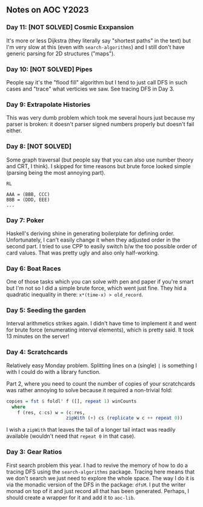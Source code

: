 ## Notes on AOC Y2023

### Day 11: [NOT SOLVED] Cosmic Exxpansion

It's more or less Dijkstra (they literally say "shortest paths" in the text) but
I'm very slow at this (even with `search-algorithms`) and I still don't have
generic parsing for 2D structures ("maps").

### Day 10: [NOT SOLVED] Pipes

People say it's the "flood fill" algorithm but I tend to just call DFS in such
cases and "trace" what verticies we saw. See tracing DFS in Day 3.

### Day 9: Extrapolate Histories

This was very dumb problem which took me several hours just because my parser is
broken: it doesn't parser signed numbers properly but doesn't fail either.

### Day 8: [NOT SOLVED]

Some graph traversal (but people say that you can also use number theory and
CRT, I think). I skipped for time reasons but brute force looked simple (parsing
being the most annoying part).

``` text
RL

AAA = (BBB, CCC)
BBB = (DDD, EEE)
...
```

### Day 7: Poker

Haskell's deriving shine in generating boilerplate for defining order.
Unfortunately, I can't easily change it when they adjusted order in the second
part. I tried to use CPP to easily switch b/w the too possible order of card
values. That was pretty ugly and also only half-working.

### Day 6: Boat Races

One of those tasks which you can solve with pen and paper if you're smart but
I'm not so I did a simple brute force, which went just fine. They hid a
quadratic inequality in there: `x*(time-x) > old_record`.

### Day 5: Seeding the garden

Interval arithmetics strikes again. I didn't have time to implement it and went
for brute force (enumerating interval elements), which is pretty said. It took
13 minutes on the server!

### Day 4: Scratchcards

Relatively easy Monday problem. Splitting lines on a (single) `|` is something
I with I could do with a library function.

Part 2, where you need to count the number of copies of your scratchcards 
was rather annoying to solve because it required a non-trivial fold:

``` haskell
copies = fst $ foldl' f ([], repeat 1) winCounts
  where
    f (res, c:cs) w = (c:res,
                      zipWith (+) cs (replicate w c ++ repeat 0))
```

I wish a `zipWith` that leaves the tail of a longer tail intact was readily
available (wouldn't need that `repeat 0` in that case).

### Day 3: Gear Ratios 

First search problem this year. I had to revive the memory of how to do a
tracing DFS using the `search-algorithms` package. Tracing here means that we
don't search we just need to explore the whole space. The way I do it is via the
monadic version of the DFS in the package: `dfsM`. I put the writer monad on top
of it and just record all that has been generated. Perhaps, I should create a
wrapper for it and add it to `aoc-lib`.
